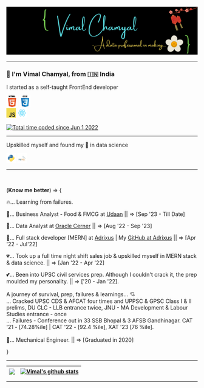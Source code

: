 ![](./gitbanner.png)

________________________________________________________________________________________________________________________________________________________________


<p align="center"><h3>  🙏 I'm Vimal Chamyal, from 🇮🇳 India</h3></p>



I started as a self-taught FrontEnd developer

<code><img height="30" alt="html" src="https://raw.githubusercontent.com/github/explore/80688e429a7d4ef2fca1e82350fe8e3517d3494d/topics/html/html.png"></code> 
<code><img height="30" alt="css" src="https://raw.githubusercontent.com/github/explore/80688e429a7d4ef2fca1e82350fe8e3517d3494d/topics/css/css.png"></code> 
<code> <img height="25" alt="javascript" src="https://raw.githubusercontent.com/github/explore/80688e429a7d4ef2fca1e82350fe8e3517d3494d/topics/javascript/javascript.png"></code>
<code><img height="25" alt="react" src="https://raw.githubusercontent.com/github/explore/80688e429a7d4ef2fca1e82350fe8e3517d3494d/topics/react/react.png"></code>

<a href="https://wakatime.com/@fe33b659-0615-4c51-8299-f521115b34ee"><img src="https://wakatime.com/badge/user/fe33b659-0615-4c51-8299-f521115b34ee.svg" alt="Total time coded since Jun 1 2022" /></a>

________________________________________________________________________________________________________________________________________________________________


Upskilled myself and found my 💝 in data science

<code><img height="25" alt="python" src="https://raw.githubusercontent.com/github/explore/80688e429a7d4ef2fca1e82350fe8e3517d3494d/topics/python/python.png"></code>
<code><img height="25" alt="mysql" src="https://raw.githubusercontent.com/github/explore/80688e429a7d4ef2fca1e82350fe8e3517d3494d/topics/mysql/mysql.png"></code>

________________________________________________________________________________________________________________________________________________________________



<br/>

(**Know me better**) => {


🔥... Learning from failures.

💼... Business Analyst - Food & FMCG at [Udaan](https://www.udaan.com/) || => [Sep '23 - Till Date]

💼... Data Analyst at [Oracle Cerner](https://www.cerner.com/) || => [Aug '22 - Sep '23]

💼... Full stack developer [MERN] at [Adrixus](http://adrixus.com/) | My [GitHub at Adrixus](https://github.com/vimal-adrixus) || => [Apr '22 - Jul'22]

💔... Took up a full time night shift sales job & upskilled myself in MERN stack & data science. || => [Jan '22 - Apr '22]

💕... Been into UPSC civil services prep. Although I couldn't crack it, the prep moulded my personality. || => ['20 - Jan '22]. 
<br/> 
<br/>
A journey of survival, prep, failures & learnings... 💘
<br/>
... Cracked UPSC CDS & AFCAT four times and UPPSC & GPSC Class I & II prelims, DU CLC - LLB entrance twice, JNU - MA Development & Labour Studies entrance - once
<br/>
... Failures - Conference out in 33 SSB Bhopal & 3 AFSB Gandhinagar. CAT '21 - [74.28%ile] | CAT '22 - [92.4 %ile], XAT '23 [76 %ile].
<br/>
<br/>
🎒... Mechanical Engineer.  || => [Graduated in 2020]

}

________________________________________________________________________________________________________________________________________________________________


|<a href="https://github.com/VimalChamyal/github-readme-stats"><img align="center" src="https://github-readme-stats.vercel.app/api/top-langs/?username=vimalchamyal&layout=compact&theme=radical&hide_border=true" /></a>  |<a href="https://github.com/VimalChamyal/github-readme-stats"><img align="center" src="https://github-readme-stats.vercel.app/api?username=VimalChamyal&show_icons=true&include_all_commits=true&theme=radical&hide_border=true" alt="Vimal's github stats" /></a>|
| ------------- | ------------- |



________________________________________________________________________________________________________________________________________________________________
 


